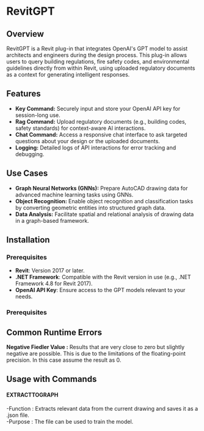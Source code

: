 # RevitGPT
## Overview

RevitGPT is a Revit plug-in that integrates OpenAI's GPT model to assist architects and engineers during the design process. This plug-in allows users to query building regulations, fire safety codes, and environmental guidelines directly from within Revit, using uploaded regulatory documents as a context for generating intelligent responses. 

 ## Features

* __Key Command:__ Securely input and store your OpenAI API key for session-long use.
* __Rag Command:__ Upload regulatory documents (e.g., building codes, safety standards) for context-aware AI interactions.
* __Chat Command:__ Access a responsive chat interface to ask targeted questions about your design or the uploaded documents.
* __Logging:__ Detailed logs of API interactions for error tracking and debugging.

## Use Cases

* __Graph Neural Networks (GNNs):__ Prepare AutoCAD drawing data for advanced machine learning tasks using GNNs.
* __Object Recognition:__ Enable object recognition and classification tasks by converting geometric entities into structured graph data.
* __Data Analysis:__ Facilitate spatial and relational analysis of drawing data in a graph-based framework.

## Installation
### Prerequisites

- **Revit**: Version 2017 or later.
- **.NET Framework**: Compatible with the Revit version in use (e.g., .NET Framework 4.8 for Revit 2017).
- **OpenAI API Key**: Ensure access to the GPT models relevant to your needs.
  
### Prerequisites



## Common Runtime Errors

**Negative Fiedler Value :** Results that are very close to zero but slightly negative are possible. This is due to the limitations of the floating-point precision. In this case assume the result as 0. 

## Usage with Commands

#### EXTRACTTOGRAPH      
-Function       : Extracts relevant data from the current drawing and saves it as a .json file.\
-Purpose        : The file can be used to train the model.



